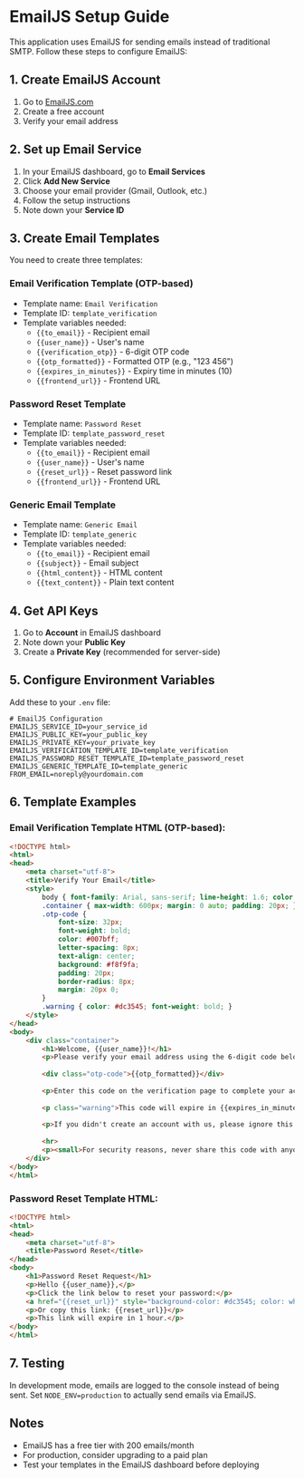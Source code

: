 # EmailJS Setup Guide

This application uses EmailJS for sending emails instead of traditional SMTP. Follow these steps to configure EmailJS:

## 1. Create EmailJS Account

1. Go to [EmailJS.com](https://www.emailjs.com/)
2. Create a free account
3. Verify your email address

## 2. Set up Email Service

1. In your EmailJS dashboard, go to **Email Services**
2. Click **Add New Service**
3. Choose your email provider (Gmail, Outlook, etc.)
4. Follow the setup instructions
5. Note down your **Service ID**

## 3. Create Email Templates

You need to create three templates:

### Email Verification Template (OTP-based)
- Template name: `Email Verification`
- Template ID: `template_verification`
- Template variables needed:
  - `{{to_email}}` - Recipient email
  - `{{user_name}}` - User's name
  - `{{verification_otp}}` - 6-digit OTP code
  - `{{otp_formatted}}` - Formatted OTP (e.g., "123 456")
  - `{{expires_in_minutes}}` - Expiry time in minutes (10)
  - `{{frontend_url}}` - Frontend URL

### Password Reset Template
- Template name: `Password Reset`
- Template ID: `template_password_reset`
- Template variables needed:
  - `{{to_email}}` - Recipient email
  - `{{user_name}}` - User's name
  - `{{reset_url}}` - Reset password link
  - `{{frontend_url}}` - Frontend URL

### Generic Email Template
- Template name: `Generic Email`
- Template ID: `template_generic`
- Template variables needed:
  - `{{to_email}}` - Recipient email
  - `{{subject}}` - Email subject
  - `{{html_content}}` - HTML content
  - `{{text_content}}` - Plain text content

## 4. Get API Keys

1. Go to **Account** in EmailJS dashboard
2. Note down your **Public Key**
3. Create a **Private Key** (recommended for server-side)

## 5. Configure Environment Variables

Add these to your `.env` file:

```env
# EmailJS Configuration
EMAILJS_SERVICE_ID=your_service_id
EMAILJS_PUBLIC_KEY=your_public_key
EMAILJS_PRIVATE_KEY=your_private_key
EMAILJS_VERIFICATION_TEMPLATE_ID=template_verification
EMAILJS_PASSWORD_RESET_TEMPLATE_ID=template_password_reset
EMAILJS_GENERIC_TEMPLATE_ID=template_generic
FROM_EMAIL=noreply@yourdomain.com
```

## 6. Template Examples

### Email Verification Template HTML (OTP-based):
```html
<!DOCTYPE html>
<html>
<head>
    <meta charset="utf-8">
    <title>Verify Your Email</title>
    <style>
        body { font-family: Arial, sans-serif; line-height: 1.6; color: #333; }
        .container { max-width: 600px; margin: 0 auto; padding: 20px; }
        .otp-code { 
            font-size: 32px; 
            font-weight: bold; 
            color: #007bff; 
            letter-spacing: 8px; 
            text-align: center; 
            background: #f8f9fa; 
            padding: 20px; 
            border-radius: 8px; 
            margin: 20px 0;
        }
        .warning { color: #dc3545; font-weight: bold; }
    </style>
</head>
<body>
    <div class="container">
        <h1>Welcome, {{user_name}}!</h1>
        <p>Please verify your email address using the 6-digit code below:</p>
        
        <div class="otp-code">{{otp_formatted}}</div>
        
        <p>Enter this code on the verification page to complete your account setup.</p>
        
        <p class="warning">This code will expire in {{expires_in_minutes}} minutes.</p>
        
        <p>If you didn't create an account with us, please ignore this email.</p>
        
        <hr>
        <p><small>For security reasons, never share this code with anyone.</small></p>
    </div>
</body>
</html>
```

### Password Reset Template HTML:
```html
<!DOCTYPE html>
<html>
<head>
    <meta charset="utf-8">
    <title>Password Reset</title>
</head>
<body>
    <h1>Password Reset Request</h1>
    <p>Hello {{user_name}},</p>
    <p>Click the link below to reset your password:</p>
    <a href="{{reset_url}}" style="background-color: #dc3545; color: white; padding: 10px 20px; text-decoration: none;">Reset Password</a>
    <p>Or copy this link: {{reset_url}}</p>
    <p>This link will expire in 1 hour.</p>
</body>
</html>
```

## 7. Testing

In development mode, emails are logged to the console instead of being sent. Set `NODE_ENV=production` to actually send emails via EmailJS.

## Notes

- EmailJS has a free tier with 200 emails/month
- For production, consider upgrading to a paid plan
- Test your templates in the EmailJS dashboard before deploying